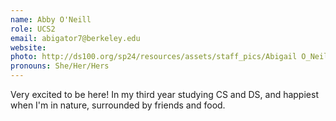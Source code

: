 ```yaml
---
name: Abby O'Neill
role: UCS2
email: abigator7@berkeley.edu
website:
photo: http://ds100.org/sp24/resources/assets/staff_pics/Abigail O_Neill.png
pronouns: She/Her/Hers
---
```


Very excited to be here! In my third year studying CS and DS, and happiest when I'm in nature, surrounded by friends and food.
